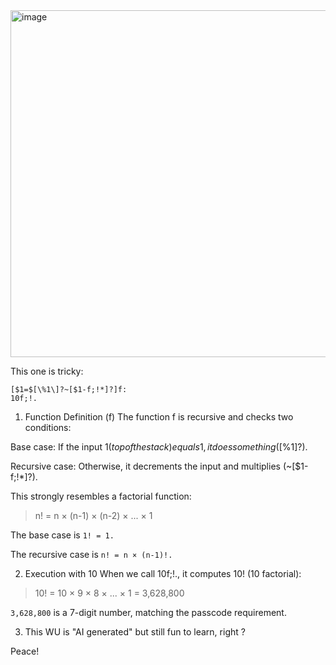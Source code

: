 <img width="541" height="555" alt="image" src="https://github.com/user-attachments/assets/2459373b-b850-4655-9e1e-84b1036a9957" />  

This one is tricky:   
```
[$1=$[\%1\]?~[$1-f;!*]?]f:
10f;!.
```
1. Function Definition (f)
The function f is recursive and checks two conditions:

Base case: If the input $1 (top of the stack) equals 1, it does something ($[\%1\]?).

Recursive case: Otherwise, it decrements the input and multiplies (~[$1-f;!*]?).

This strongly resembles a factorial function:

> n! = n × (n-1) × (n-2) × ... × 1

The base case is `1! = 1.`

The recursive case is `n! = n × (n-1)!.`

2. Execution with 10
When we call 10f;!., it computes 10! (10 factorial):
>10! = 10 × 9 × 8 × ... × 1 = 3,628,800

`3,628,800` is a 7-digit number, matching the passcode requirement.

3. This WU is "AI generated" but still fun to learn, right ?  

Peace!
